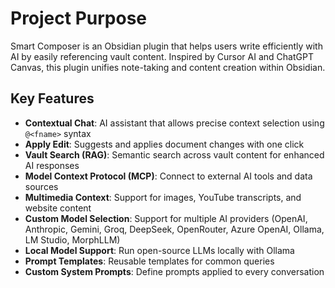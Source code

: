 # Project Purpose

Smart Composer is an Obsidian plugin that helps users write efficiently with AI by easily referencing vault content. Inspired by Cursor AI and ChatGPT Canvas, this plugin unifies note-taking and content creation within Obsidian.

## Key Features
- **Contextual Chat**: AI assistant that allows precise context selection using `@<fname>` syntax
- **Apply Edit**: Suggests and applies document changes with one click
- **Vault Search (RAG)**: Semantic search across vault content for enhanced AI responses
- **Model Context Protocol (MCP)**: Connect to external AI tools and data sources
- **Multimedia Context**: Support for images, YouTube transcripts, and website content
- **Custom Model Selection**: Support for multiple AI providers (OpenAI, Anthropic, Gemini, Groq, DeepSeek, OpenRouter, Azure OpenAI, Ollama, LM Studio, MorphLLM)
- **Local Model Support**: Run open-source LLMs locally with Ollama
- **Prompt Templates**: Reusable templates for common queries
- **Custom System Prompts**: Define prompts applied to every conversation